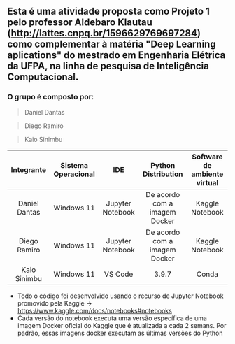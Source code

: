 ## Esta é uma atividade proposta como Projeto 1 pelo professor Aldebaro Klautau (http://lattes.cnpq.br/1596629769697284) como complementar à matéria "Deep Learning aplications" do mestrado em Engenharia Elétrica da UFPA, na linha de pesquisa de Inteligência Computacional.

### O grupo é composto por:

>Daniel Dantas 

>Diego Ramiro 

>Kaio Sinimbu 

| Integrante      | Sistema Operacional | IDE     | Python Distribution | Software de ambiente virtual |
| :----:        |    :----:   |       :----:    | :----: | :----: |
| Daniel Dantas      | Windows 11       | Jupyter Notebook   | De acordo com a imagem Docker | Kaggle Notebook |
| Diego Ramiro   | Windows 11        | Jupyter Notebook      | De acordo com a imagem Docker | Kaggle Notebook |
| Kaio Sinimbu   | Windows 11        | VS Code      | 3.9.7 | Conda |


* Todo o código foi desenvolvido usando o recurso de Jupyter Notebook promovido pela Kaggle -> https://www.kaggle.com/docs/notebooks#notebooks
* Cada versão do notebook executa uma versão específica de uma imagem Docker oficial do Kaggle que é atualizada a cada 2 semans. Por padrão, essas imagens docker executam as últimas versões do Python
